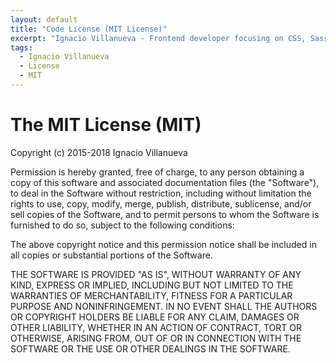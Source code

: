 ```yaml
---
layout: default
title: "Code License (MIT License)"
excerpt: "Ignacio Villanueva - Frontend developer focusing on CSS, Sass, architecture, scalability, frontend performance, and mobile and responsive web design based in Barcelona."
tags:
  - Ignacio Villanueva
  - License
  - MIT
---
```


# The MIT License (MIT)

Copyright (c) 2015-2018 Ignacio Villanueva

Permission is hereby granted, free of charge, to any person obtaining a copy
of this software and associated documentation files (the "Software"), to deal
in the Software without restriction, including without limitation the rights
to use, copy, modify, merge, publish, distribute, sublicense, and/or sell
copies of the Software, and to permit persons to whom the Software is
furnished to do so, subject to the following conditions:

The above copyright notice and this permission notice shall be included in
all copies or substantial portions of the Software.

THE SOFTWARE IS PROVIDED "AS IS", WITHOUT WARRANTY OF ANY KIND, EXPRESS OR
IMPLIED, INCLUDING BUT NOT LIMITED TO THE WARRANTIES OF MERCHANTABILITY,
FITNESS FOR A PARTICULAR PURPOSE AND NONINFRINGEMENT.  IN NO EVENT SHALL THE
AUTHORS OR COPYRIGHT HOLDERS BE LIABLE FOR ANY CLAIM, DAMAGES OR OTHER
LIABILITY, WHETHER IN AN ACTION OF CONTRACT, TORT OR OTHERWISE, ARISING FROM,
OUT OF OR IN CONNECTION WITH THE SOFTWARE OR THE USE OR OTHER DEALINGS IN
THE SOFTWARE.

